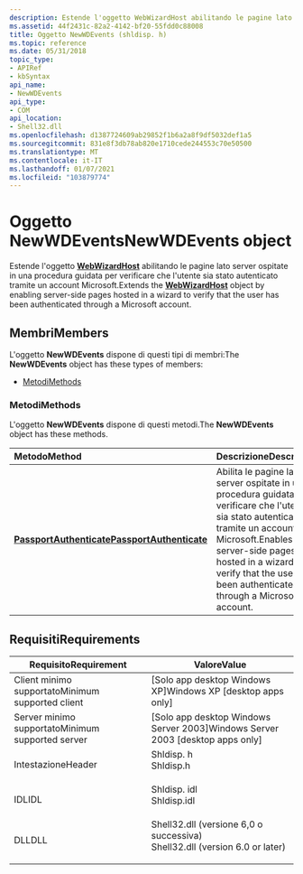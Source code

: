 ```yaml
---
description: Estende l'oggetto WebWizardHost abilitando le pagine lato server ospitate in una procedura guidata per verificare che l'utente sia stato autenticato tramite un account Microsoft.
ms.assetid: 44f2431c-82a2-4142-bf20-55fdd0c88008
title: Oggetto NewWDEvents (shldisp. h)
ms.topic: reference
ms.date: 05/31/2018
topic_type:
- APIRef
- kbSyntax
api_name:
- NewWDEvents
api_type:
- COM
api_location:
- Shell32.dll
ms.openlocfilehash: d1387724609ab29852f1b6a2a8f9df5032def1a5
ms.sourcegitcommit: 831e8f3db78ab820e1710cede244553c70e50500
ms.translationtype: MT
ms.contentlocale: it-IT
ms.lasthandoff: 01/07/2021
ms.locfileid: "103879774"
---
```

# <a name="newwdevents-object"></a><span data-ttu-id="ed958-103">Oggetto NewWDEvents</span><span class="sxs-lookup"><span data-stu-id="ed958-103">NewWDEvents object</span></span>

<span data-ttu-id="ed958-104">Estende l'oggetto [**WebWizardHost**](webwizardhost.md) abilitando le pagine lato server ospitate in una procedura guidata per verificare che l'utente sia stato autenticato tramite un account Microsoft.</span><span class="sxs-lookup"><span data-stu-id="ed958-104">Extends the [**WebWizardHost**](webwizardhost.md) object by enabling server-side pages hosted in a wizard to verify that the user has been authenticated through a Microsoft account.</span></span>

## <a name="members"></a><span data-ttu-id="ed958-105">Membri</span><span class="sxs-lookup"><span data-stu-id="ed958-105">Members</span></span>

<span data-ttu-id="ed958-106">L'oggetto **NewWDEvents** dispone di questi tipi di membri:</span><span class="sxs-lookup"><span data-stu-id="ed958-106">The **NewWDEvents** object has these types of members:</span></span>

-   [<span data-ttu-id="ed958-107">Metodi</span><span class="sxs-lookup"><span data-stu-id="ed958-107">Methods</span></span>](#methods)

### <a name="methods"></a><span data-ttu-id="ed958-108">Metodi</span><span class="sxs-lookup"><span data-stu-id="ed958-108">Methods</span></span>

<span data-ttu-id="ed958-109">L'oggetto **NewWDEvents** dispone di questi metodi.</span><span class="sxs-lookup"><span data-stu-id="ed958-109">The **NewWDEvents** object has these methods.</span></span>



| <span data-ttu-id="ed958-110">Metodo</span><span class="sxs-lookup"><span data-stu-id="ed958-110">Method</span></span>                                                            | <span data-ttu-id="ed958-111">Descrizione</span><span class="sxs-lookup"><span data-stu-id="ed958-111">Description</span></span>                                                                                                                         |
|:------------------------------------------------------------------|:------------------------------------------------------------------------------------------------------------------------------------|
| [<span data-ttu-id="ed958-112">**PassportAuthenticate**</span><span class="sxs-lookup"><span data-stu-id="ed958-112">**PassportAuthenticate**</span></span>](inewwdevents-passportauthenticate.md) | <span data-ttu-id="ed958-113">Abilita le pagine lato server ospitate in una procedura guidata per verificare che l'utente sia stato autenticato tramite un account Microsoft.</span><span class="sxs-lookup"><span data-stu-id="ed958-113">Enables server-side pages hosted in a wizard to verify that the user has been authenticated through a Microsoft account.</span></span><br/> |



 

## <a name="requirements"></a><span data-ttu-id="ed958-114">Requisiti</span><span class="sxs-lookup"><span data-stu-id="ed958-114">Requirements</span></span>



| <span data-ttu-id="ed958-115">Requisito</span><span class="sxs-lookup"><span data-stu-id="ed958-115">Requirement</span></span> | <span data-ttu-id="ed958-116">Valore</span><span class="sxs-lookup"><span data-stu-id="ed958-116">Value</span></span> |
|-------------------------------------|---------------------------------------------------------------------------------------------------------------|
| <span data-ttu-id="ed958-117">Client minimo supportato</span><span class="sxs-lookup"><span data-stu-id="ed958-117">Minimum supported client</span></span><br/> | <span data-ttu-id="ed958-118">\[Solo app desktop Windows XP\]</span><span class="sxs-lookup"><span data-stu-id="ed958-118">Windows XP \[desktop apps only\]</span></span><br/>                                                                   |
| <span data-ttu-id="ed958-119">Server minimo supportato</span><span class="sxs-lookup"><span data-stu-id="ed958-119">Minimum supported server</span></span><br/> | <span data-ttu-id="ed958-120">\[Solo app desktop Windows Server 2003\]</span><span class="sxs-lookup"><span data-stu-id="ed958-120">Windows Server 2003 \[desktop apps only\]</span></span><br/>                                                          |
| <span data-ttu-id="ed958-121">Intestazione</span><span class="sxs-lookup"><span data-stu-id="ed958-121">Header</span></span><br/>                   | <dl> <span data-ttu-id="ed958-122"><dt>Shldisp. h</dt></span><span class="sxs-lookup"><span data-stu-id="ed958-122"><dt>Shldisp.h</dt></span></span> </dl>                          |
| <span data-ttu-id="ed958-123">IDL</span><span class="sxs-lookup"><span data-stu-id="ed958-123">IDL</span></span><br/>                      | <dl> <span data-ttu-id="ed958-124"><dt>Shldisp. idl</dt></span><span class="sxs-lookup"><span data-stu-id="ed958-124"><dt>Shldisp.idl</dt></span></span> </dl>                        |
| <span data-ttu-id="ed958-125">DLL</span><span class="sxs-lookup"><span data-stu-id="ed958-125">DLL</span></span><br/>                      | <dl> <span data-ttu-id="ed958-126"><dt>Shell32.dll (versione 6,0 o successiva)</dt></span><span class="sxs-lookup"><span data-stu-id="ed958-126"><dt>Shell32.dll (version 6.0 or later)</dt></span></span> </dl> |



 

 




